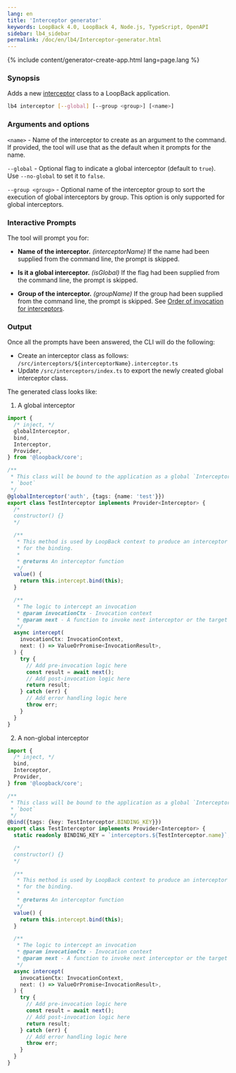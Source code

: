 ```yaml
---
lang: en
title: 'Interceptor generator'
keywords: LoopBack 4.0, LoopBack 4, Node.js, TypeScript, OpenAPI
sidebar: lb4_sidebar
permalink: /doc/en/lb4/Interceptor-generator.html
---
```


{% include content/generator-create-app.html lang=page.lang %}

### Synopsis

Adds a new [interceptor](Interceptors.md#global-interceptors) class to a
LoopBack application.

```sh
lb4 interceptor [--global] [--group <group>] [<name>]
```

### Arguments and options

`<name>` - Name of the interceptor to create as an argument to the command. If
provided, the tool will use that as the default when it prompts for the name.

`--global` - Optional flag to indicate a global interceptor (default to `true`).
Use `--no-global` to set it to `false`.

`--group <group>` - Optional name of the interceptor group to sort the execution
of global interceptors by group. This option is only supported for global
interceptors.

### Interactive Prompts

The tool will prompt you for:

- **Name of the interceptor.** _(interceptorName)_ If the name had been supplied
  from the command line, the prompt is skipped.

- **Is it a global interceptor.** _(isGlobal)_ If the flag had been supplied
  from the command line, the prompt is skipped.

- **Group of the interceptor.** _(groupName)_ If the group had been supplied
  from the command line, the prompt is skipped. See
  [Order of invocation for interceptors](https://loopback.io/doc/en/lb4/Interceptors.html#order-of-invocation-for-interceptors).

### Output

Once all the prompts have been answered, the CLI will do the following:

- Create an interceptor class as follows:
  `/src/interceptors/${interceptorName}.interceptor.ts`
- Update `/src/interceptors/index.ts` to export the newly created global
  interceptor class.

The generated class looks like:

1. A global interceptor

```ts
import {
  /* inject, */
  globalInterceptor,
  bind,
  Interceptor,
  Provider,
} from '@loopback/core';

/**
 * This class will be bound to the application as a global `Interceptor` during
 * `boot`
 */
@globalInterceptor('auth', {tags: {name: 'test'}})
export class TestInterceptor implements Provider<Interceptor> {
  /*
  constructor() {}
  */

  /**
   * This method is used by LoopBack context to produce an interceptor function
   * for the binding.
   *
   * @returns An interceptor function
   */
  value() {
    return this.intercept.bind(this);
  }

  /**
   * The logic to intercept an invocation
   * @param invocationCtx - Invocation context
   * @param next - A function to invoke next interceptor or the target method
   */
  async intercept(
    invocationCtx: InvocationContext,
    next: () => ValueOrPromise<InvocationResult>,
  ) {
    try {
      // Add pre-invocation logic here
      const result = await next();
      // Add post-invocation logic here
      return result;
    } catch (err) {
      // Add error handling logic here
      throw err;
    }
  }
}
```

2. A non-global interceptor

```ts
import {
  /* inject, */
  bind,
  Interceptor,
  Provider,
} from '@loopback/core';

/**
 * This class will be bound to the application as a global `Interceptor` during
 * `boot`
 */
@bind({tags: {key: TestInterceptor.BINDING_KEY}})
export class TestInterceptor implements Provider<Interceptor> {
  static readonly BINDING_KEY = `interceptors.${TestInterceptor.name}`;

  /*
  constructor() {}
  */

  /**
   * This method is used by LoopBack context to produce an interceptor function
   * for the binding.
   *
   * @returns An interceptor function
   */
  value() {
    return this.intercept.bind(this);
  }

  /**
   * The logic to intercept an invocation
   * @param invocationCtx - Invocation context
   * @param next - A function to invoke next interceptor or the target method
   */
  async intercept(
    invocationCtx: InvocationContext,
    next: () => ValueOrPromise<InvocationResult>,
  ) {
    try {
      // Add pre-invocation logic here
      const result = await next();
      // Add post-invocation logic here
      return result;
    } catch (err) {
      // Add error handling logic here
      throw err;
    }
  }
}
```
